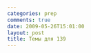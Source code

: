 ```yaml
---
categories: prep
comments: true
date: 2009-05-26T15:01:00
layout: post
title: Темы для 139
---
```


